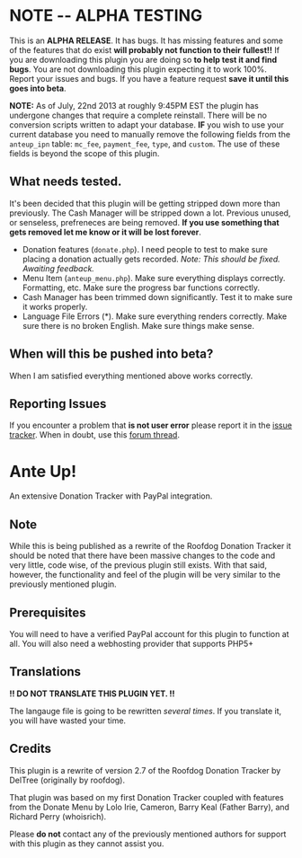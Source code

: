 # NOTE -- ALPHA TESTING

This is an **ALPHA RELEASE**. It has bugs. It has missing features and some of the features that do exist **will probably not function to their fullest!!** If you are
downloading this plugin you are doing so **to help test it and find bugs**. You are not downloading this plugin expecting it to work 100%. Report your issues and bugs.
If you have a feature request **save it until this goes into beta**.

**NOTE:** As of July, 22nd 2013 at roughly 9:45PM EST the plugin has undergone changes that require a complete reinstall. There will be no conversion scripts written to adapt your database. **IF** you wish to use your current database you need to manually remove the following fields from the `anteup_ipn` table: `mc_fee`, `payment_fee`, `type`, and `custom`. The use of these fields is beyond the scope of this plugin.

## What needs tested.

It's been decided that this plugin will be getting stripped down more than previously. The Cash Manager will be stripped down a lot. Previous unused, or senseless, prefreneces are being removed. **If you use something that gets removed let me know or it will be lost forever**.

* Donation features (`donate.php`). I need people to test to make sure placing a donation actually gets recorded. *Note: This should be fixed. Awaiting feedback.*
* Menu Item (`anteup_menu.php`). Make sure everything displays correctly. Formatting, etc. Make sure the progress bar functions correctly.
* Cash Manager has been trimmed down significantly. Test it to make sure it works properly.
* Language File Errors (*). Make sure everything renders correctly. Make sure there is no broken English. Make sure things make sense.

## When will this be pushed into beta?

When I am satisfied everything mentioned above works correctly.

## Reporting Issues

If you encounter a problem that **is not user error** please report it in the [issue tracker](https://github.com/septor/anteup/issues). When in doubt, use this [forum thread](http://e107.org/e107_plugins/forum/forum_viewtopic.php?236838).


# Ante Up!

An extensive Donation Tracker with PayPal integration.

## Note

While this is being published as a rewrite of the Roofdog Donation Tracker it should be noted that there have been massive changes to the code and very little, code wise,
of the previous plugin still exists. With that said, however, the functionality and feel of the plugin will be very similar to the previously mentioned plugin.

## Prerequisites

You will need to have a verified PayPal account for this plugin to function at all.
You will also need a webhosting provider that supports PHP5+


## Translations

**!! DO NOT TRANSLATE THIS PLUGIN YET. !!**

The langauge file is going to be rewritten *several times*. If you translate it, you will have wasted your time.

## Credits

This plugin is a rewrite of version 2.7 of the Roofdog Donation Tracker by DelTree (originally by roofdog).

That plugin was based on my first Donation Tracker coupled with features from the Donate Menu by Lolo Irie, Cameron, Barry Keal (Father Barry), and Richard Perry (whoisrich).

Please **do not** contact any of the previously mentioned authors for support with this plugin as they cannot assist you.